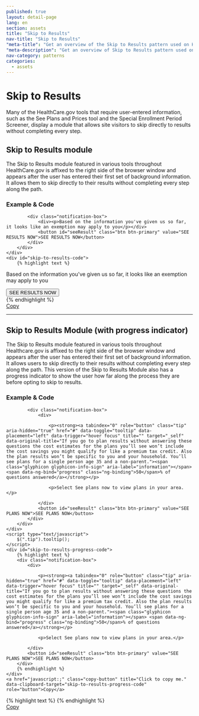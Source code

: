```yaml
---
published: true
layout: detail-page
lang: en
section: assets
title: "Skip to Results"
nav-title: "Skip to Results"
"meta-title": "Get an overview of the Skip to Results pattern used on HealthCare.gov"
"meta-description": "Get an overview of Skip to Results pattern used on HealthCare.gov to allow site visitors to select specific time frames."
nav-category: patterns
categories:
  - assets
---
```


# Skip to Results

<div class="intro">
Many of the HealthCare.gov tools that require user-entered information, such as the See Plans and Prices tool and the Special Enrollment Period Screener, display a module that allows site visitors to skip directly to results without completing every step.
</div>

<div class="hr"></div>

## Skip to Results module 

The Skip to Results module featured in various tools throughout HealthCare.gov is affixed to the right side of the browser window and appears after the user has entered their first set of background information. It allows them to skip directly to their results without completing every step along the path. 

<h3 class="label-opensans">Example &amp; Code</h3>

<div class="code-wrapper">
	<div class="preview">
		<div class="control-group">

			<div class="notification-box">
				<div><p>Based on the information you've given us so far, it looks like an exemption may apply to you</p></div>
				<button id="seeResult" class="btn btn-primary" value="SEE RESULTS NOW">SEE RESULTS NOW</button>
			</div>
		</div>
	</div>
	<div id="skip-to-results-code">
		{% highlight text %}
<div class="notification-box">
	<div>
		<p>Based on the information you've given us so far, it looks like an exemption may apply to you</p>
	</div>
	<button id="seeResult" class="btn btn-primary" value="SEE RESULTS NOW">SEE RESULTS NOW</button>
</div>
		{% endhighlight %}
	</div>
	<a href="javascript:;" class="copy-button" title="Click to copy me." data-clipboard-target="skip-to-results-code" role="button">Copy</a>
</div>

* * *

## Skip to Results Module (with progress indicator)

The Skip to Results module featured in various tools throughout Healthcare.gov is affixed to the right side of the browser window and appears after the user has entered their first set of background information. It allows users to skip directly to their results without completing every step along the path. This version of the Skip to Results Module also has a progress indicator to show the user how far along the process they are before opting to skip to results.

<h3 class="label-opensans">Example &amp; Code</h3>

<div class="code-wrapper">
	<div class="preview">
		<div class="control-group">

			<div class="notification-box">
				<div>

					<p><strong><a tabindex="0" role="button" class="tip" aria-hidden="true" href="#" data-toggle="tooltip" data-placement="left" data-trigger="hover focus" title="" target="_self" data-original-title="If you go to plan results without answering these questions the cost estimates for the plans you’ll see won’t include the cost savings you might qualify for like a premium tax credit. Also the plan results won’t be specific to you and your household. You’ll see plans for a single person age 35 and a non-parent."><span class="glyphicon glyphicon-info-sign" aria-label="information"></span> <span data-ng-bind="progress" class="ng-binding">50</span>% of questions answered</a></strong></p>

					<p>Select See plans now to view plans in your area.</p>

				</div>
				<button id="seeResult" class="btn btn-primary" value="SEE PLANS NOW">SEE PLANS NOW</button>
			</div>
		</div>
	</div>
	<script type="text/javascript">
		$(".tip").tooltip();
	</script>
	<div id="skip-to-results-progress-code">
		{% highlight text %}
		<div class="notification-box">
			<div>

				<p><strong><a tabindex="0" role="button" class="tip" aria-hidden="true" href="#" data-toggle="tooltip" data-placement="left" data-trigger="hover focus" title="" target="_self" data-original-title="If you go to plan results without answering these questions the cost estimates for the plans you’ll see won’t include the cost savings you might qualify for like a premium tax credit. Also the plan results won’t be specific to you and your household. You’ll see plans for a single person age 35 and a non-parent."><span class="glyphicon glyphicon-info-sign" aria-label="information"></span> <span data-ng-bind="progress" class="ng-binding">50</span>% of questions answered</a></strong></p>

				<p>Select See plans now to view plans in your area.</p>

			</div>
			<button id="seeResult" class="btn btn-primary" value="SEE PLANS NOW">SEE PLANS NOW</button>
		</div>
		{% endhighlight %}
	</div>
	<a href="javascript:;" class="copy-button" title="Click to copy me." data-clipboard-target="skip-to-results-progress-code" role="button">Copy</a>
</div>

<div class="code-wrapper">
	<div id="tooltip-js-code">
{% highlight text %}
<script type="text/javascript">
	$(".tip").tooltip();
</script>
{% endhighlight %}
	</div>
	<a href="javascript:;" class="copy-button" title="Click to copy me." data-clipboard-target="tooltip-js-code" role="button">Copy</a>
</div>